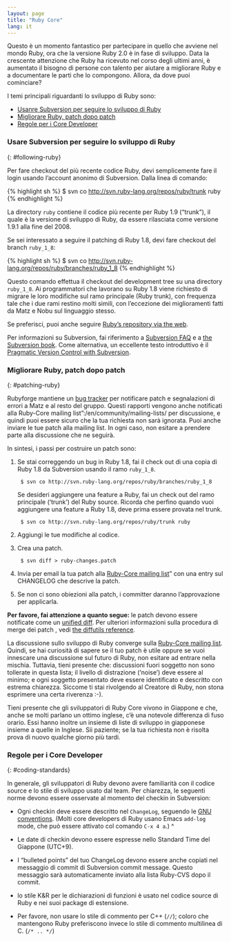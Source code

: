 ```yaml
---
layout: page
title: "Ruby Core"
lang: it
---
```


Questo è un momento fantastico per partecipare in quello che avviene nel
mondo Ruby, ora che la versione Ruby 2.0 è in fase di sviluppo. Data la
crescente attenzione che Ruby ha ricevuto nel corso degli ultimi anni, è
aumentato il bisogno di persone con talento per aiutare a migliorare
Ruby e a documentare le parti che lo compongono. Allora, da dove puoi
cominciare?

I temi principali riguardanti lo sviluppo di Ruby sono:

* [Usanre Subversion per seguire lo sviluppo di Ruby](#following-ruby)
* [Migliorare Ruby, patch dopo patch](#patching-ruby)
* [Regole per i Core Developer](#coding-standards)

### Usare Subversion per seguire lo sviluppo di Ruby
{: #following-ruby}

Per fare checkout del più recente codice Ruby, devi semplicemente fare
il login usando l’account anonimo di Subversion. Dalla linea di comando:

{% highlight sh %}
$ svn co http://svn.ruby-lang.org/repos/ruby/trunk ruby
{% endhighlight %}

La directory `ruby` contiene il codice più recente per Ruby 1.9
(“trunk”), il quale è la versione di sviluppo di Ruby, da essere
rilasciata come versione 1.9.1 alla fine del 2008.

Se sei interessato a seguire il patching di Ruby 1.8, devi fare checkout
del branch `ruby_1_8`\:

{% highlight sh %}
$ svn co http://svn.ruby-lang.org/repos/ruby/branches/ruby_1_8
{% endhighlight %}

Questo comando effettua il checkout del development tree su una
directory `ruby_1_8`. Ai programmatori che lavorano su Ruby 1.8 viene
richiesto di migrare le loro modifiche sul ramo principale (Ruby trunk),
con frequenza tale che i due rami restino molti simili, con l’eccezione
dei miglioramenti fatti da Matz e Nobu sul linguaggio stesso.

Se preferisci, puoi anche seguire [Ruby’s repository via the web][1].

Per informazioni su Subversion, fai riferimento a [Subversion FAQ][2] e
a [the Subversion book][3]. Come alternativa, un eccellente testo
introduttivo è il [Pragmatic Version Control with Subversion][4].

### Migliorare Ruby, patch dopo patch
{: #patching-ruby}

Rubyforge mantiene un [bug tracker][5] per notificare patch e
segnalazioni di errori a Matz e al resto del gruppo. Questi rapporti
vengono anche notificati alla Ruby-Core mailing
list”:/en/community/mailing-lists/ per discussione, e quindi
puoi essere sicuro che la tua richiesta non sarà ignorata. Puoi anche
inviare le tue patch alla mailing list. In ogni caso, non esitare a
prendere parte alla discussione che ne seguirà.

In sintesi, i passi per costruire un patch sono:

1.  Se stai correggendo un bug in Ruby 1.8, fai il check out di una
    copia di Ruby 1.8 da Subversion usando il ramo `ruby_1_8`.

         $ svn co http://svn.ruby-lang.org/repos/ruby/branches/ruby_1_8

    Se desideri aggiungere una feature a Ruby, fai un check out del ramo
    principale (‘trunk’) del Ruby source. Ricorda che perfino quando
    vuoi aggiungere una feature a Ruby 1.8, deve prima essere provata
    nel trunk.

         $ svn co http://svn.ruby-lang.org/repos/ruby/trunk ruby

2.  Aggiungi le tue modifiche al codice.
3.  Crea una patch.

         $ svn diff > ruby-changes.patch

4.  Invia per email la tua patch alla [Ruby-Core mailing
    list](/en/community/mailing-lists/)” con una entry sul
    CHANGELOG che descrive la patch.
5.  Se non ci sono obiezioni alla patch, i committer daranno
    l’approvazione per applicarla.

**Per favore, fai attenzione a quanto segue:** le patch devono essere
notificate come un [unified diff][6]. Per ulteriori informazioni sulla
procedura di merge dei patch , vedi [the diffutils reference][7].

La discussione sullo sviluppo di Ruby converge sulla [Ruby-Core mailing
list](/en/community/mailing-lists/). Quindi, se hai curiosità
di sapere se il tuo patch è utile oppure se vuoi innescare una
discussione sul futuro di Ruby, non esitare ad entrare nella mischia.
Tuttavia, tieni presente che: discussioni fuori soggetto non sono
tollerate in questa lista; il livello di distrazione (‘noise’) deve
essere al minimo; e ogni soggetto presentato deve essere identificato e
descritto con estrema chiarezza. Siccome ti stai rivolgendo al Creatore
di Ruby, non stona esprimere una certa riverenza :-).

Tieni presente che gli sviluppatori di Ruby Core vivono in Giappone e
che, anche se molti parlano un ottimo inglese, c’è una notevole
differenza di fuso orario. Essi hanno inoltre un insieme di liste di
sviluppo in giapponese insieme a quelle in Inglese. Sii paziente; se la
tua richiesta non è risolta prova di nuovo qualche giorno più tardi.

### Regole per i Core Developer
{: #coding-standards}

In generale, gli sviluppatori di Ruby devono avere familiarità con il
codice source e lo stile di sviluppo usato dal team. Per chiarezza, le
seguenti norme devono essere osservate al momento del checkin in
Subversion:

* Ogni checkin deve essere descritto nel `ChangeLog`, seguendo le [GNU
  conventions][8]. (Molti core developers di Ruby usano Emacs `add-log`
  mode, che può essere attivato col comando `C-x 4 a`.)
^

* Le date di checkin devono essere espresse nello Standard Time del
  Giappone (UTC+9).
* I “bulleted points” del tuo ChangeLog devono essere anche copiati nel
  messaggio di commit di Subversion commit message. Questo messaggio
  sarà automaticamente inviato alla lista Ruby-CVS dopo il commit.
* lo stile K&amp;R per le dichiarazioni di funzioni è usato nel codice
  source di Ruby e nei suoi package di estensione.
* Per favore, non usare lo stile di commento per C++ (`//`); coloro che
  mantengono Ruby preferiscono invece lo stile di commento multilinea di
  C. (`/* .. */`)



[1]: http://svn.ruby-lang.org/cgi-bin/viewvc.cgi/
[2]: http://subversion.apache.org/faq.html
[3]: http://svnbook.org
[4]: http://www.pragmaticprogrammer.com/titles/svn/
[5]: http://rubyforge.org/tracker/?func=browse&amp;group_id=426&amp;atid=1698
[6]: http://www.gnu.org/software/diffutils/manual/html_node/Unified-Format.html
[7]: http://www.gnu.org/software/diffutils/manual/html_node/Merging-with-patch.html#Merging%20with%20patch
[8]: http://www.gnu.org/prep/standards/standards.html#Change-Logs
